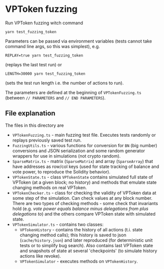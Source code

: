 # VPToken fuzzing

Run VPToken fuzzing witch command

    yarn test_fuzzing_token
    
Parameters can be passed via environment variables (tests cannot take command line args, so this was simplest), e.g.

    REPLAY=true yarn test_fuzzing_token
    
(replays the last test run) or

    LENGTH=30000 yarn test_fuzzing_token
    
(sets the test run length i.e. the number of actions to run).

The parameters are defined at the beginning of `VPTokenFuzzing.ts` (between `// PARAMETERS` and `// END PARAMETERS`).

## File explanation

The files in this directory are

- `VPTokenFuzzing.ts` - main fuzzing test file. Executes tests randomly or replays previously saved test run.
- `FuzzingUtils.ts` - various functions for conversion for `BN` (big number) conversions and JSON serialization and some random generator wrappers for use in simulations (not crypto random).
- `SparseMatrix.ts` - matrix (`SparseMatrix`) and array (`SparseArray`) that have addresses as row/col keys (used for state tracking of balance and vote power, to reproduce the Solidity behavior).
- `VPTokenState.ts` - class `VPTokenState` contains simulated full state of VPToken (at a given block; no history) and methods that emulate state changing methods on real VPToken.
- `VPTokenChecker.ts` - class for checking the validity of VPToken data at some step of the simulation. Can check values at any block number. There are two types of checking methods - some check that invariants hold (e.g. *vote power equals balance minus delegations from plus delegations to*) and the others compare VPToken state with simulated state.
- `VPTokenSimulator.ts` - contains two classes: 
    - `VPTokenHistory` - contains the history of all actions (t.i. state changing method calls); this history is saved to json (`cache/history.json`) and later reproduced (for deterministic unit tests or to simplify bug search). Also contains last VPToken state and snapshots of state at several 'checkpoints' (to simulate history actions like revoke).
    - `VPTokenSimulator` - executes methods on `VPTokenHistory`.

